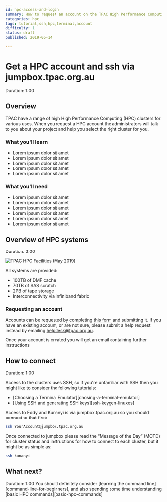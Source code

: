 ```yaml
---
id: hpc-access-and-login
summary: How to request an account on the TPAC High Performance Computing (HPC) clusters.  How to login through jumpbox.tpac.org.au
categories: hpc
tags: tutorial,ssh,hpc,terminal,account
difficulty: 1
status: draft
published: 2019-05-14

---
```


# Get a HPC account and ssh via jumpbox.tpac.org.au
Duration: 1:00

## Overview

TPAC have a range of high High Performance Computing (HPC) clusters for various uses.  When you request a HPC account the administrators will talk to you about your project and help you select the right cluster for you.

### What you'll learn
* Lorem ipsum dolor sit amet
* Lorem ipsum dolor sit amet
* Lorem ipsum dolor sit amet
* Lorem ipsum dolor sit amet
* Lorem ipsum dolor sit amet

### What you'll need

* Lorem ipsum dolor sit amet
* Lorem ipsum dolor sit amet
* Lorem ipsum dolor sit amet
* Lorem ipsum dolor sit amet
* Lorem ipsum dolor sit amet
* Lorem ipsum dolor sit amet

## Overview of HPC systems
Duration: 3:00

![TPAC HPC Facilities (May 2019)](/images/tpac-hpc-facilities.png)

All systems are provided:
* 100TB of DMF cache
* 70TB of SAS scratch
* 2PB of tape storage
* Interconnectivity via Infiniband fabric

### Requesting an account

Accounts can be requested by completing [this form][get-hpc-account] and submitting it.  If you have an existing account, or are not sure, please submit a help request instead by emailing helpdesk@tpac.org.au.

Once your account is created you will get an email containing further instructions

## How to connect
Duration: 1:00

Access to the clusters uses SSH, so if you're unfamiliar with SSH then you might like to consider the following tutorials:
* [Choosing a Terminal Emulator][chosing-a-terminal-emulator]
* [Using SSH and generating SSH keys][ssh-keygen-linuxes]

Access to Eddy and Kunanyi is via jumpbox.tpac.org.au so you should connect to that first:

```bash
ssh YourAccount@jumpbox.tpac.org.au
```

Once connected to jumpbox please read the “Message of the Day” (MOTD) for cluster status and instructions for how to connect to each cluster, but it might be as simple as:

```bash
ssh kunanyi
```

## What next?
Duration: 1:00
You should definitely consider [learning the command line][command-line-for-beginners], and also spending some time understanding [basic HPC commands][basic-hpc-commands]


<!-- LINKS -->
[get-hpc-account]: https://docs.google.com/forms/d/e/1FAIpQLSeiCUaSSvHHUxfPL1L-sFHqgKqLYeyIf4KBsMpd57QCRxzI9w/viewform?usp=sf_link
[commdocs]: https://help.ubuntu.com/community/SSH/OpenSSH/Keys
[msubuntu]: https://www.microsoft.com/en-us/store/p/ubuntu/9nblggh4msv6
[getstartedcli]: https://help.ubuntu.com/community/UsingTheTerminal
[github]: https://help.github.com/categories/authenticating-to-github/
[launchpad]: https://help.launchpad.net/YourAccount/CreatingAnSSHKeyPair
[azure]: https://docs.microsoft.com/en-us/azure/virtual-machines/linux/ssh-from-windows
[ubuntuonwin]: https://www.microsoft.com/en-us/store/p/ubuntu/9nblggh4msv6
[ubuntuonwintut]: https://tutorials.ubuntu.com/tutorial/tutorial-ubuntu-on-windows
[putty]: http://www.putty.org/
[mobaxterm]: https://mobaxterm.mobatek.net/download.html
[askubuntu]: https://askubuntu.com/
[forums]: https://ubuntuforums.org/
[ubuntuirc]: https://wiki.ubuntu.com/IRC/ChannelList

